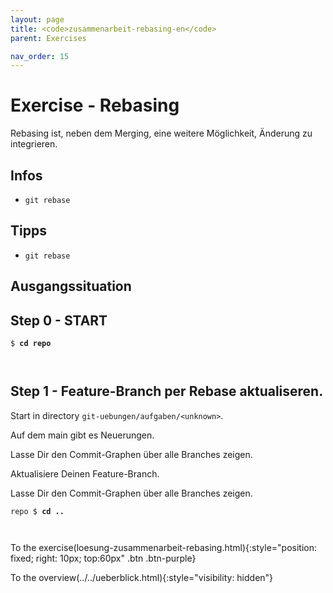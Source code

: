```yaml
---
layout: page
title: <code>zusammenarbeit-rebasing-en</code>
parent: Exercises

nav_order: 15
---
```

# Exercise - Rebasing



Rebasing ist, neben dem Merging, eine weitere Möglichkeit,
Änderung zu integrieren.

## Infos

* `git rebase` 

## Tipps

* `git rebase`
  
## Ausgangssituation


<h2>Step 0 - START <!-- UEB/Rebasing/0 --></h2>


<pre><code>$ <b>cd repo</b><br><br><br></code></pre>


<h2>Step 1 - Feature-Branch per Rebase aktualiseren. <!-- UEB/Rebasing/1 --></h2>

Start in directory `git-uebungen/aufgaben/<unknown>`.

Auf dem main gibt es Neuerungen.

Lasse Dir den Commit-Graphen über alle Branches zeigen.

Aktualisiere Deinen Feature-Branch.

Lasse Dir den Commit-Graphen über alle Branches zeigen.


<pre><code>repo $ <b>cd ..</b><br><br><br></code></pre>


To the exercise(loesung-zusammenarbeit-rebasing.html){:style="position: fixed; right: 10px; top:60px" .btn .btn-purple}

To the overview(../../ueberblick.html){:style="visibility: hidden"}


